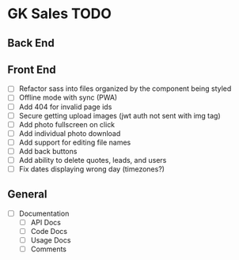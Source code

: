 # GK Sales TODO

## Back End

## Front End

- [ ] Refactor sass into files organized by the component being styled
- [ ] Offline mode with sync (PWA)
- [ ] Add 404 for invalid page ids
- [ ] Secure getting upload images (jwt auth not sent with img tag)
- [ ] Add photo fullscreen on click
- [ ] Add individual photo download
- [ ] Add support for editing file names
- [ ] Add back buttons
- [ ] Add ability to delete quotes, leads, and users
- [ ] Fix dates displaying wrong day (timezones?)

## General

- [ ] Documentation
  - [ ] API Docs
  - [ ] Code Docs
  - [ ] Usage Docs
  - [ ] Comments
